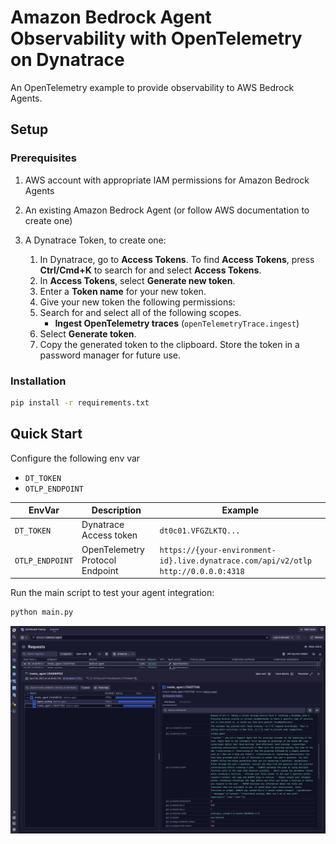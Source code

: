 # Amazon Bedrock Agent Observability with OpenTelemetry on Dynatrace

An OpenTelemetry example to provide observability to AWS Bedrock Agents.

## Setup

### Prerequisites
1. AWS account with appropriate IAM permissions for Amazon Bedrock Agents
2. An existing Amazon Bedrock Agent (or follow AWS documentation to create one)
3. A Dynatrace Token, to create one:

   1. In Dynatrace, go to **Access Tokens**. To find **Access Tokens**, press **Ctrl/Cmd+K** to search for and select **Access Tokens**.
   2. In **Access Tokens**, select **Generate new token**.
   3. Enter a **Token name** for your new token.
   4. Give your new token the following permissions:
   5. Search for and select all of the following scopes.
       * **Ingest OpenTelemetry traces** (`openTelemetryTrace.ingest`)
   6. Select **Generate token**.
   7. Copy the generated token to the clipboard. Store the token in a password manager for future use.


### Installation

```bash
pip install -r requirements.txt
```

## Quick Start

Configure the following env var

- `DT_TOKEN`
- `OTLP_ENDPOINT`

| EnvVar | Description                    | Example                                         |
|--------|--------------------------------|-------------------------------------------------|
| `DT_TOKEN` | Dynatrace Access token         | `dt0c01.VFGZLKTQ...`                            |
| `OTLP_ENDPOINT` | OpenTelemetry Protocol Endpoint | `https://{your-environment-id}.live.dynatrace.com/api/v2/otlp` <br> `http://0.0.0.0:4318` |

Run the main script to test your agent integration:

```bash
python main.py
```

![Example](./img/example_trace.png)